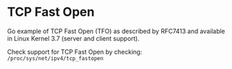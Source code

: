 TCP Fast Open
=============

Go example of TCP Fast Open (TFO) as described by RFC7413 and available in Linux Kernel 3.7 (server and client support).

Check support for TCP Fast Open by checking: `/proc/sys/net/ipv4/tcp_fastopen`
